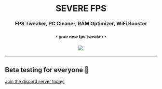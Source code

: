 <div align="center"><h1>SEVERE FPS</h1>
<h3>FPS Tweaker, PC Cleaner, RAM Optimizer, WiFi Booster<h3>
<h4>・your new fps tweaker・<h4>
<img src="https://user-images.githubusercontent.com/108175829/197054723-054fb36a-59b5-42e6-a76b-e535950d40e7.png">.

</div>
<hr>
 
  ## Beta testing for everyone 💖
  [Join the discord server today!](https://discord.gg/MKtBtrjkyn)
  

